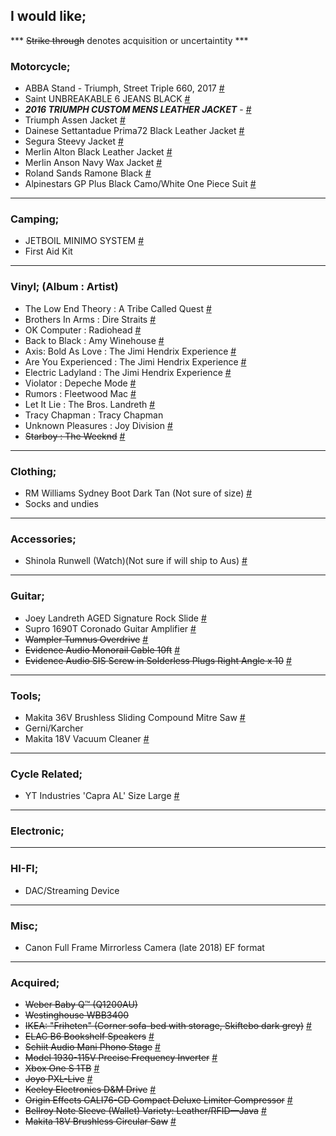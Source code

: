 

## I would like;

*** ~~Strike through~~ denotes acquisition or uncertaintity ***

### Motorcycle;

- ABBA Stand - Triumph, Street Triple 660, 2017 [#](https://abbastandsaus.com/product-detail.asp?pid=1)
- Saint UNBREAKABLE 6 JEANS BLACK [#](https://www.saint.cc/unbreakable-6-jeans-black-coated)
- ***2016 TRIUMPH CUSTOM MENS LEATHER JACKET*** - [#](https://www.peterstevens.com.au/riding-gear/brand/triumph/riding-gear/triumph-genuine-custom-mens-leather-jacket.html)
- Triumph Assen Jacket [#](https://www.bikebiz.com.au/triumph-accessories-triumph-assen-jacket?gclid=CjwKCAjwgabeBRBuEiwACD4R5t6VwQjJ26cIBv51Ci1mkMVDDU4wKBiFtlU2RmfGuoPhxx4RLCK1dRoC5eoQAvD_BwE)
- Dainese Settantadue Prima72 Black Leather Jacket [#](https://www.bikebiz.com.au/dainese-settantadue-prima72-black-leather-jacket)
- Segura Steevy Jacket [#](https://www.bikebiz.com.au/segura-steevy-jacket)
- Merlin Alton Black Leather Jacket [#](https://www.bikebiz.com.au/merlin-alton-black-leather-jacket)
- Merlin Anson Navy Wax Jacket [#](https://www.bikebiz.com.au/merlin-anson-navy-wax-jacket)
- Roland Sands Ramone Black [#](https://www.rolandsands.com/product/533/ramone/black)
- Alpinestars GP Plus Black Camo/White One Piece Suit [#](https://www.bikebiz.com.au/alpinestars-gp-plus-black-camo-white-one-piece-suit)

---

### Camping;

- JETBOIL MINIMO SYSTEM [#](https://www.anacondastores.com/camping-hiking/camp-cooking/camp-cooking-appliances/jetboil-minimo-system/BP90079036)
- First Aid Kit

---

### Vinyl; (Album : Artist)

- The Low End Theory : A Tribe Called Quest [#]()
- Brothers In Arms : Dire Straits [#]()
- OK Computer : Radiohead [#]()
- Back to Black : Amy Winehouse [#]()
- Axis: Bold As Love : The Jimi Hendrix Experience [#]()
- Are You Experienced : The Jimi Hendrix Experience [#]()
- Electric Ladyland : The Jimi Hendrix Experience [#]()
- Violator : Depeche Mode [#]()
- Rumors : Fleetwood Mac [#]()
- Let It Lie : The Bros. Landreth [#]()
- Tracy Chapman : Tracy Chapman
- Unknown Pleasures : Joy Division [#]()
- ~~Starboy : The Weeknd~~ [#]()

---

### Clothing;

- RM Williams Sydney Boot Dark Tan (Not sure of size) [#](http://www.rmwilliams.com.au/sydney-boot/B544Y_13FGCW06.html?lang=en_AU#lang=en_AU&start=1)
- Socks and undies

---

### Accessories;

- Shinola Runwell (Watch)(Not sure if will ship to Aus) [#](https://www.shinola.com/mens/watches/all/the-runwell/therunwell47-leather-band-watch-s038.html)

---

### Guitar;

- Joey Landreth AGED Signature Rock Slide [#](http://www.therockslide.com/shop/the-bros-landreth/)
- Supro 1690T Coronado Guitar Amplifier [#](https://www.pedalempire.com.au/products/1690t-coronado)
- ~~Wampler Tumnus Overdrive~~ [#](https://www.pedalempire.com.au/products/tumnus-mythical-overdrive)
- ~~Evidence Audio Monorail Cable 10ft~~ [#](https://www.pedalempire.com.au/collections/cables/products/evidence-audio-monorail-cable-to-suit-sis-plugs)
- ~~Evidence Audio SIS Screw in Solderless Plugs Right Angle x 10~~ [#](https://www.pedalempire.com.au/collections/cables/products/evidence-audio-sis-screw-in-solderless-1-4-plugs?variant=32621355594)

---

### Tools;

- Makita 36V Brushless Sliding Compound Mitre Saw [#](https://www.totaltools.com.au/brands/makita/18vx2-brushless-sliding-compound-mitre-saw-skin-with-bonus)
- Gerni/Karcher
- Makita 18V Vacuum Cleaner [#](https://www.totaltools.com.au/114518-makita-18v-650ml-vacuum-cleaner-bare-dcl181fzwx)

---

### Cycle Related;

- YT Industries 'Capra AL' Size Large [#](https://au.yt-industries.com/detail/index/sArticle/1309/sCategory/342)

---

### Electronic;

---

### HI-FI;

- DAC/Streaming Device

---

### Misc;

- Canon Full Frame Mirrorless Camera (late 2018) EF format

---

### Acquired;

- ~~Weber Baby Q™ (Q1200AU)~~
- ~~Westinghouse WBB3400~~
- ~~IKEA: "Friheten" (Corner sofa-bed with storage, Skiftebo dark grey)~~ [#](http://www.ikea.com/au/en/catalog/products/S09216703/#/S09216755)
- ~~ELAC B6 Bookshelf Speakers~~ [#](https://www.apollohifi.com.au/elac-debut-b6-bookshelf-speaker.html)
- ~~Schiit Audio Mani Phono Stage~~ [#](https://addictedtoaudio.com.au/products/schiit-audio-mani-phono-stage)
- ~~Model 1930-115V Precise Frequency Inverter~~ [#](http://www.kensclockclinic.com/products/1930-115v/)
- ~~Xbox One S 1TB~~ [#]()
- ~~Joyo PXL-Live~~ [#](https://www.artistguitars.com.au/buy/joyo-pxl-live-multiple-efx-loop-pedal-system-with/12454)
- ~~Keeley Electronics D&M Drive~~ [#](https://www.pedalempire.com.au/products/keeley-electronics-d-m-drive-pre-order)
- ~~Origin Effects CALI76-CD Compact Deluxe Limiter Compressor~~ [#](https://www.pedalempire.com.au/products/cali76-cd-compact-series-limiter-compressor)
- ~~Bellroy Note Sleeve (Wallet) Variety: Leather/RFID—Java~~ [#](https://bellroy.com/products/note-sleeve-wallet/leather_rfid/java#image-6)
- ~~Makita 18V Brushless Circular Saw~~ [#](https://www.totaltools.com.au/power-tools/cordless-tools/circular-saws/98920-makita-18v-brushless-165mm-circular-saw-dhs680z)
